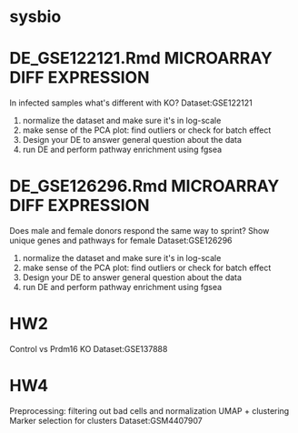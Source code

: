 # sysbio
# DE_GSE122121.Rmd MICROARRAY DIFF EXPRESSION
In infected samples what's different with KO?
Dataset:GSE122121 
1) normalize the dataset and make sure it's in log-scale
2) make sense of the PCA plot: find outliers or check for batch effect
3) Design your DE to answer general question about the data
4) run DE and perform pathway enrichment using fgsea




# DE_GSE126296.Rmd MICROARRAY DIFF EXPRESSION
Does male and female donors respond the same way to sprint? Show unique genes and pathways for female
Dataset:GSE126296
1) normalize the dataset and make sure it's in log-scale
2) make sense of the PCA plot: find outliers or check for batch effect
3) Design your DE to answer general question about the data
4) run DE and perform pathway enrichment using fgsea



# HW2
Control vs Prdm16 KO 
Dataset:GSE137888

# HW4

Preprocessing: filtering out bad cells and normalization
UMAP + clustering
Marker selection for clusters
Dataset:GSM4407907
